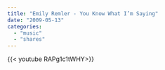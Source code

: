 ```yaml
---
title: "Emily Remler - You Know What I’m Saying"
date: "2009-05-13"
categories:
  - "music"
  - "shares"
---
```


<div style="width: 70vw;">{{< youtube RAPg1c1tWHY>}}</div>
